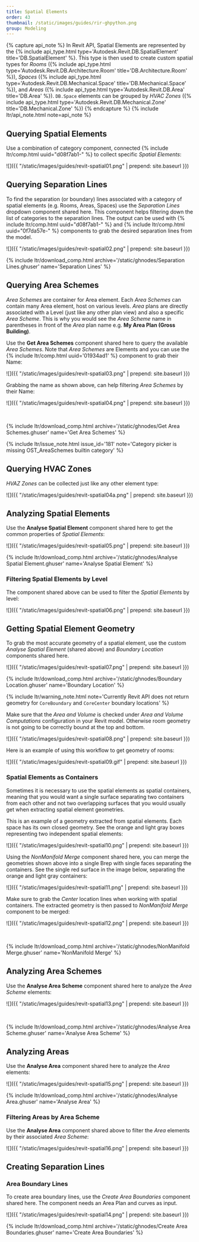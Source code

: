```yaml
---
title: Spatial Elements
order: 43
thumbnail: /static/images/guides/rir-ghpython.png
group: Modeling
---
```


{% capture api_note %}
In Revit API, Spatial Elements are represented by the {% include api_type.html type='Autodesk.Revit.DB.SpatialElement' title='DB.SpatialElement' %}. This type is then used to create custom spatial types for *Rooms* ({% include api_type.html type='Autodesk.Revit.DB.Architecture.Room' title='DB.Architecture.Room' %}), *Spaces* ({% include api_type.html type='Autodesk.Revit.DB.Mechanical.Space' title='DB.Mechanical.Space' %}), and *Areas* ({% include api_type.html type='Autodesk.Revit.DB.Area' title='DB.Area' %}). `DB.Space` elements can be grouped by *HVAC Zones* ({% include api_type.html type='Autodesk.Revit.DB.Mechanical.Zone' title='DB.Mechanical.Zone' %})
{% endcapture %}
{% include ltr/api_note.html note=api_note %}

## Querying Spatial Elements

Use a combination of category component, connected {% include ltr/comp.html uuid="d08f7ab1-" %} to collect specific *Spatial Elements*:

![]({{ "/static/images/guides/revit-spatial01.png" | prepend: site.baseurl }})

## Querying Separation Lines

To find the separation (or boundary) lines associated with a category of spatial elements (e.g. Rooms, Areas, Spaces) use the *Separation Lines* dropdown component shared here. This component helps filtering down the list of categories to the separation lines. The output can be used with {% include ltr/comp.html uuid="d08f7ab1-" %} and {% include ltr/comp.html uuid="0f7da57e-" %} components to grab the desired separation lines from the model.

![]({{ "/static/images/guides/revit-spatial02.png" | prepend: site.baseurl }})

{% include ltr/download_comp.html archive='/static/ghnodes/Separation Lines.ghuser' name='Separation Lines' %}

## Querying Area Schemes

*Area Schemes* are container for Area element. Each *Area Schemes* can contain many Area element, host on various levels. *Area* plans are directly associated with a Level (just like any other plan view) and also a specific *Area Scheme*. This is why you would see the *Area Scheme* name in parentheses in front of the *Area* plan name e.g. **My Area Plan (Gross Building)**.

Use the **Get Area Schemes** component shared here to query the available *Area Schemes*. Note that *Area Schemes* are Elements and you can use the {% include ltr/comp.html uuid='01934ad1' %} component to grab their Name:

![]({{ "/static/images/guides/revit-spatial03.png" | prepend: site.baseurl }})

Grabbing the name as shown above, can help filtering *Area Schemes* by their Name:

![]({{ "/static/images/guides/revit-spatial04.png" | prepend: site.baseurl }})

&nbsp;

{% include ltr/download_comp.html archive='/static/ghnodes/Get Area Schemes.ghuser' name='Get Area Schemes' %}

{% include ltr/issue_note.html issue_id='181' note='Category picker is missing OST_AreaSchemes builtin category' %}

## Querying HVAC Zones

*HVAZ Zones* can be collected just like any other element type:

![]({{ "/static/images/guides/revit-spatial04a.png" | prepend: site.baseurl }})

## Analyzing Spatial Elements

Use the **Analyse Spatial Element** component shared here to get the common properties of *Spatial Elements*:

![]({{ "/static/images/guides/revit-spatial05.png" | prepend: site.baseurl }})

{% include ltr/download_comp.html archive='/static/ghnodes/Analyse Spatial Element.ghuser' name='Analyse Spatial Element' %}

### Filtering Spatial Elements by Level

The component shared above can be used to filter the *Spatial Elements* by level:

![]({{ "/static/images/guides/revit-spatial06.png" | prepend: site.baseurl }})

## Getting Spatial Element Geometry

To grab the most accurate geometry of a spatial element, use the custom *Analyse Spatial Element* (shared above) and *Boundary Location* components shared here.

![]({{ "/static/images/guides/revit-spatial07.png" | prepend: site.baseurl }})

{% include ltr/download_comp.html archive='/static/ghnodes/Boundary Location.ghuser' name='Boundary Location' %}

{% include ltr/warning_note.html note='Currently Revit API does not return geometry for `CoreBoundary` and `CoreCenter` boundary locations' %}

Make sure that the *Area and Volume* is checked under *Area and Volume Computations* configuration in your Revit model. Otherwise room geometry is not going to be correctly bound at the top and bottom.

![]({{ "/static/images/guides/revit-spatial08.png" | prepend: site.baseurl }})

Here is an example of using this workflow to get geometry of rooms:

![]({{ "/static/images/guides/revit-spatial09.gif" | prepend: site.baseurl }})

### Spatial Elements as Containers

Sometimes it is necessary to use the spatial elements as spatial containers, meaning that you would want a single surface separating two containers from each other and not two overlapping surfaces that you would usually get when extracting spatial element geometries.

This is an example of a geometry extracted from spatial elements. Each space has its own closed geometry. See the orange and light gray boxes representing two independent spatial elements:

![]({{ "/static/images/guides/revit-spatial10.png" | prepend: site.baseurl }})

Using the *NonManifold Merge* component shared here, you can merge the geometries shown above into a single Brep with single faces separating the containers. See the single red surface in the image below, separating the orange and light gray containers:

![]({{ "/static/images/guides/revit-spatial11.png" | prepend: site.baseurl }})

Make sure to grab the *Center* location lines when working with spatial containers. The extracted geometry is then passed to *NonManifold Merge* component to be merged:

![]({{ "/static/images/guides/revit-spatial12.png" | prepend: site.baseurl }})

&nbsp;

{% include ltr/download_comp.html archive='/static/ghnodes/NonManifold Merge.ghuser' name='NonManifold Merge' %}

## Analyzing Area Schemes

Use the **Analyse Area Scheme** component shared here to analyze the *Area Scheme* elements:

![]({{ "/static/images/guides/revit-spatial13.png" | prepend: site.baseurl }})

&nbsp;

{% include ltr/download_comp.html archive='/static/ghnodes/Analyse Area Scheme.ghuser' name='Analyse Area Scheme' %}

## Analyzing Areas

Use the **Analyse Area** component shared here to analyze the *Area* elements:

![]({{ "/static/images/guides/revit-spatial15.png" | prepend: site.baseurl }})

{% include ltr/download_comp.html archive='/static/ghnodes/Analyse Area.ghuser' name='Analyse Area' %}

### Filtering Areas by Area Scheme

Use the **Analyse Area** component shared above to filter the *Area* elements by their associated *Area Scheme*:

![]({{ "/static/images/guides/revit-spatial16.png" | prepend: site.baseurl }})

## Creating Separation Lines

### Area Boundary Lines

To create area boundary lines, use the *Create Area Boundaries* component shared here. The component needs an Area Plan and curves as input.

![]({{ "/static/images/guides/revit-spatial14.png" | prepend: site.baseurl }})

{% include ltr/download_comp.html archive='/static/ghnodes/Create Area Boundaries.ghuser' name='Create Area Boundaries' %}
